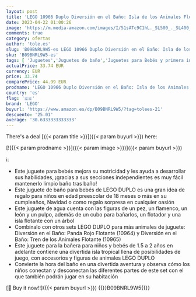 ```yaml
---
layout: post
title: 'LEGO 10966 Duplo Diversión en el Baño: Isla de los Animales Flotante  Juguetes para la Bañera para Bebés de 1.5-2 Años o Más  Flamenco y Pez de Agua'
date: 2023-04-22 01:00:26
image: 'https://m.media-amazon.com/images/I/51sATc9C1hL._SL500_._SL400_.jpg'
comments: true
category: ofertas
author: 'tole.es'
slug: 'B09BNRL9W5-es LEGO 10966 Duplo Diversión en el Baño: Isla de los...'
sku: 'B09BNRL9W5-es'
tags: [ 'Juguetes','Juguetes de baño','Juguetes para Bebés y primera infancia','Juguetes y juegos','lego','🇪🇸', ]
actualPrice: 33.74 EUR
currency: EUR
price: 33.74
comparePrice: 44.99 EUR
prodname: 'LEGO 10966 Duplo Diversión en el Baño: Isla de los Animales Flotante  Juguetes para la Bañera para Bebés de 1.5-2 Años o Más  Flamenco y Pez de Agua'
country: 'es'
flag: '🇪🇸'
brand: 'LEGO'
buyurl: 'https://www.amazon.es/dp/B09BNRL9W5/?tag=tolees-21'
descuento: '25.01'
average: '30.6333333333333'
---
```


There's a deal [{{< param title >}}]({{< param buyurl >}})  here:

[![{{< param prodname >}}]({{< param image >}})]({{< param buyurl >}})

ℹ️:

- Este juguete para bebés mejora su motricidad y les ayuda a desarrollar sus habilidades, ¡gracias a sus secciones independientes es muy fácil mantenerlo limpio baño tras baño!
- Este juguete de baño para bebés de LEGO DUPLO es una gran idea de regalo para niños en edad preescolar de 18 meses o más en su cumpleaños, Navidad o como regalo sorpresa en cualquier oasión
- Este juguete de agua cuenta con las figuras de un pez, un flamenco, un león y un pulpo, además de un cubo para bañarlos, un flotador y una isla flotante con un árbol
- Combínalo con otros sets LEGO DUPLO para más animales de juguete: Diversión en el Baño: Panda Rojo Flotante (10964) y Diversión en el Baño: Tren de los Animales Flotante (10965)
- Este juguete para la bañera para niños y bebés de 1.5 a 2 años en adelante contiene una divertida isla tropical llena de posibilidades de juego, con accesorios y figuras de animales LEGO DUPLO
- Convierte la hora del baño en una divertida aventura y observa cómo los niños conectan y desconectan las diferentes partes de este set con el que también podrán jugar en su habitación

[🛒 Buy it now!!]({{< param buyurl >}})
{{<world>}}B09BNRL9W5{{</world>}}
